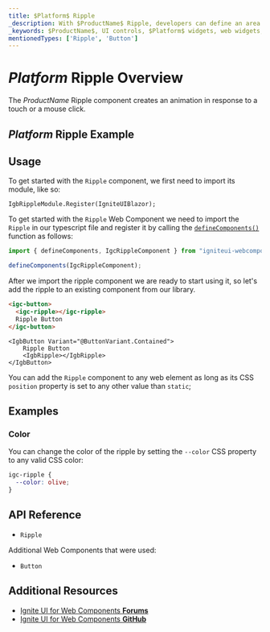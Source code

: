 ```yaml
---
title: $Platform$ Ripple
_description: With $ProductName$ Ripple, developers can define an area which received a ripple animation effect for a visually enticing UI enhancement.
_keywords: $ProductName$, UI controls, $Platform$ widgets, web widgets, UI widgets, $Platform$, Native $Platform$ Components Suite, Native $Platform$ Controls, Native $Platform$ Components Library, $Platform$ Ripple components, $Platform$ Ripple controls
mentionedTypes: ['Ripple', 'Button']
---
```


# $Platform$ Ripple Overview

The $ProductName$ Ripple component creates an animation in response to a touch or a mouse click.

<div class="divider"></div>

## $Platform$ Ripple Example

<code-view style="height: 80px"
           data-demos-base-url="{environment:demosBaseUrl}"
           iframe-src="{environment:demosBaseUrl}/inputs/ripple-button" alt="$Platform$ Ripple Example"
           github-src="inputs/ripple/button">
</code-view>

## Usage

<!-- Blazor -->

To get started with the `Ripple` component, we first need to import its module, like so:

```razor
IgbRippleModule.Register(IgniteUIBlazor);
```

<!-- end: Blazor -->

<!-- WebComponents -->

To get started with the `Ripple` Web Component we need to import the `Ripple` in our typescript file and register it by calling the [`defineComponents()`]({environment:wcApiUrl}/index.html#defineComponents) function as follows:

```ts
import { defineComponents, IgcRippleComponent } from "igniteui-webcomponents";

defineComponents(IgcRippleComponent);
```

<!-- end: WebComponents -->

After we import the ripple component we are ready to start using it, so let's add the ripple to an existing component from our library.

```html
<igc-button>
  <igc-ripple></igc-ripple>
  Ripple Button
</igc-button>
```

```razor
<IgbButton Variant="@ButtonVariant.Contained">
    Ripple Button
    <IgbRipple></IgbRipple>
</IgbButton>
```

You can add the `Ripple` component to any web element as long as its CSS `position` property is set to any other value than `static`;

## Examples

### Color

You can change the color of the ripple by setting the `--color` CSS property to any valid CSS color:

```css
igc-ripple {
  --color: olive;
}
```

<code-view style="height: 80px"
           data-demos-base-url="{environment:demosBaseUrl}"
           iframe-src="{environment:demosBaseUrl}/inputs/ripple-color" alt="$Platform$ Ripple Example"
           github-src="inputs/ripple/color">
</code-view>

<!-- WebComponents -->

## API Reference

* `Ripple`

Additional Web Components that were used:

* `Button`

<!-- end: WebComponents -->

## Additional Resources

<div class="divider--half"></div>

* [Ignite UI for Web Components **Forums**](https://www.infragistics.com/community/forums/f/ignite-ui-for-web-components)
* [Ignite UI for Web Components **GitHub**](https://github.com/IgniteUI/igniteui-webcomponents)

